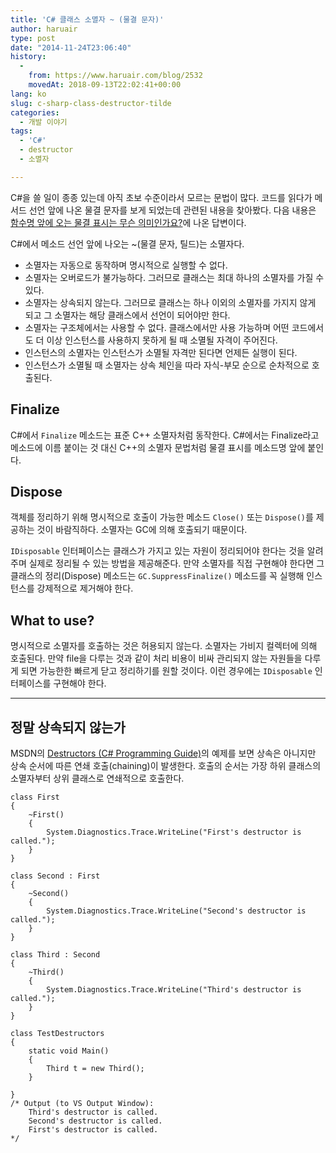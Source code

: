 ```yaml
---
title: 'C# 클래스 소멸자 ~ (물결 문자)'
author: haruair
type: post
date: "2014-11-24T23:06:40"
history:
  - 
    from: https://www.haruair.com/blog/2532
    movedAt: 2018-09-13T22:02:41+00:00
lang: ko
slug: c-sharp-class-destructor-tilde
categories:
  - 개발 이야기
tags:
  - 'C#'
  - destructor
  - 소멸자

---
```

C#을 쓸 일이 종종 있는데 아직 초보 수준이라서 모르는 문법이 많다. 코드를 읽다가 메서드 선언 앞에 나온 물결 문자를 보게 되었는데 관련된 내용을 찾아봤다. 다음 내용은 [함수명 앞에 오는 물결 표시는 무슨 의미인가요?][1]에 나온 답변이다.

C#에서 메소드 선언 앞에 나오는 ~(물결 문자, 틸드)는 소멸자다.

  * 소멸자는 자동으로 동작하며 명시적으로 실행할 수 없다.
  * 소멸자는 오버로드가 불가능하다. 그러므로 클래스는 최대 하나의 소멸자를 가질 수 있다.
  * 소멸자는 상속되지 않는다. 그러므로 클래스는 하나 이외의 소멸자를 가지지 않게 되고 그 소멸자는 해당 클래스에서 선언이 되어야만 한다.
  * 소멸자는 구조체에서는 사용할 수 없다. 클래스에서만 사용 가능하며 어떤 코드에서도 더 이상 인스턴스를 사용하지 못하게 될 때 소멸될 자격이 주어진다.
  * 인스턴스의 소멸자는 인스턴스가 소멸될 자격만 된다면 언제든 실행이 된다.
  * 인스턴스가 소멸될 때 소멸자는 상속 체인을 따라 자식-부모 순으로 순차적으로 호출된다.

## Finalize

C#에서 `Finalize` 메소드는 표준 C++ 소멸자처럼 동작한다. C#에서는 Finalize라고 메소드에 이름 붙이는 것 대신 C++의 소멸자 문법처럼 물결 표시를 메소드명 앞에 붙인다.

## Dispose

객체를 정리하기 위해 명시적으로 호출이 가능한 메소드 `Close()` 또는 `Dispose()`를 제공하는 것이 바람직하다. 소멸자는 GC에 의해 호출되기 때문이다.

`IDisposable` 인터페이스는 클래스가 가지고 있는 자원이 정리되어야 한다는 것을 알려주며 실제로 정리될 수 있는 방법을 제공해준다. 만약 소멸자를 직접 구현해야 한다면 그 클래스의 정리(Dispose) 메소드는 `GC.SuppressFinalize()` 메소드를 꼭 실행해 인스턴스를 강제적으로 제거해야 한다.

## What to use?

명시적으로 소멸자를 호출하는 것은 허용되지 않는다. 소멸자는 가비지 컬렉터에 의해 호출된다. 만약 file을 다루는 것과 같이 처리 비용이 비싸 관리되지 않는 자원들을 다루게 되면 가능한한 빠르게 닫고 정리하기를 원할 것이다. 이런 경우에는 `IDisposable` 인터페이스를 구현해야 한다.

* * *

## 정말 상속되지 않는가

MSDN의 [Destructors (C# Programming Guide)][2]의 예제를 보면 상속은 아니지만 상속 순서에 따른 연쇄 호출(chaining)이 발생한다. 호출의 순서는 가장 하위 클래스의 소멸자부터 상위 클래스로 연쇄적으로 호출한다.

    class First
    {
        ~First()
        {
            System.Diagnostics.Trace.WriteLine("First's destructor is called.");
        }
    }
    
    class Second : First
    {
        ~Second()
        {
            System.Diagnostics.Trace.WriteLine("Second's destructor is called.");
        }
    }
    
    class Third : Second
    {
        ~Third()
        {
            System.Diagnostics.Trace.WriteLine("Third's destructor is called.");
        }
    }
    
    class TestDestructors
    {
        static void Main()
        {
            Third t = new Third();
        }
    
    }
    /* Output (to VS Output Window):
        Third's destructor is called.
        Second's destructor is called.
        First's destructor is called.
    */

 [1]: http://stackoverflow.com/a/188715/2440343
 [2]: http://msdn.microsoft.com/en-us/library/66x5fx1b.aspx